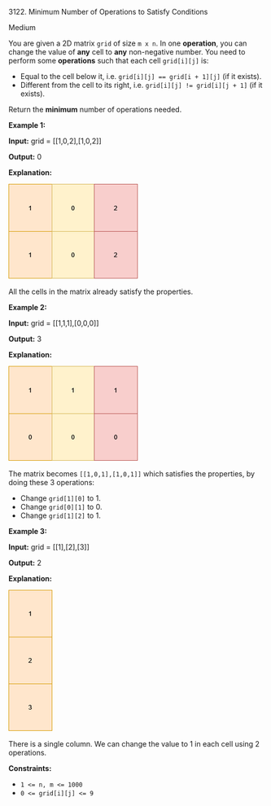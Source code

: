 3122\. Minimum Number of Operations to Satisfy Conditions

Medium

You are given a 2D matrix `grid` of size `m x n`. In one **operation**, you can change the value of **any** cell to **any** non-negative number. You need to perform some **operations** such that each cell `grid[i][j]` is:

*   Equal to the cell below it, i.e. `grid[i][j] == grid[i + 1][j]` (if it exists).
*   Different from the cell to its right, i.e. `grid[i][j] != grid[i][j + 1]` (if it exists).

Return the **minimum** number of operations needed.

**Example 1:**

**Input:** grid = [[1,0,2],[1,0,2]]

**Output:** 0

**Explanation:**

**![](examplechanged.png)**

All the cells in the matrix already satisfy the properties.

**Example 2:**

**Input:** grid = [[1,1,1],[0,0,0]]

**Output:** 3

**Explanation:**

**![](example21.png)**

The matrix becomes `[[1,0,1],[1,0,1]]` which satisfies the properties, by doing these 3 operations:

*   Change `grid[1][0]` to 1.
*   Change `grid[0][1]` to 0.
*   Change `grid[1][2]` to 1.

**Example 3:**

**Input:** grid = [[1],[2],[3]]

**Output:** 2

**Explanation:**

![](changed.png)

There is a single column. We can change the value to 1 in each cell using 2 operations.

**Constraints:**

*   `1 <= n, m <= 1000`
*   `0 <= grid[i][j] <= 9`